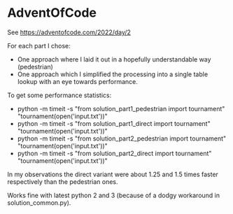 # AdventOfCode

See https://adventofcode.com/2022/day/2

For each part I chose:
* One approach where I laid it out in a hopefully understandable way (pedestrian)
* One approach which I simplified the processing into a single table lookup with an eye towards performance.

To get some performance statistics:
* python -m timeit -s "from solution_part1_pedestrian import tournament" "tournament(open('input.txt'))"
* python -m timeit -s "from solution_part1_direct import tournament" "tournament(open('input.txt'))"
* python -m timeit -s "from solution_part2_pedestrian import tournament" "tournament(open('input.txt'))"
* python -m timeit -s "from solution_part2_direct import tournament" "tournament(open('input.txt'))"

In my observations the direct variant were about 1.25 and 1.5 times faster respectively than the pedestrian ones.

Works fine with latest python 2 and 3 (because of a dodgy workaround in solution_common.py).
